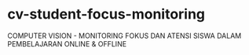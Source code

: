 # cv-student-focus-monitoring
COMPUTER VISION - MONITORING FOKUS DAN ATENSI SISWA DALAM PEMBELAJARAN ONLINE &amp; OFFLINE
